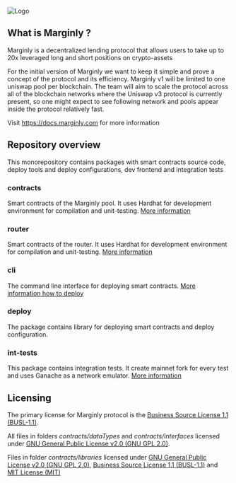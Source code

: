 ![Logo](https://www.gitbook.com/cdn-cgi/image/width=256,dpr=2,height=40,fit=contain,format=auto/https%3A%2F%2F817273339-files.gitbook.io%2F~%2Ffiles%2Fv0%2Fb%2Fgitbook-x-prod.appspot.com%2Fo%2Fspaces%252FQiFBW4qPpAjrKQaezZ3s%252Flogo%252FOc3PF8jhGWKJtyrvvF9r%252FMarginly-Logotype.png%3Falt%3Dmedia%26token%3D258404b4-55fc-41d0-b6d4-daee903b5a7b)

## What is Marginly ?

Marginly is a decentralized lending protocol that allows users to take up to 20x leveraged long and short positions on crypto-assets

For the initial version of Marginly we want to keep it simple and prove a concept of the protocol and its efficiency. Marginly v1 will be limited to one uniswap pool per blockchain.
The team will aim to scale the protocol across all of the blockchain networks where the Uniswap v3 protocol is currently present, so one might expect to see following network and pools appear inside the protocol relatively fast.

Visit https://docs.marginly.com for more information

## Repository overview

This monorepository contains packages with smart contracts source code, deploy tools and deploy configurations, dev frontend and integration tests

### contracts

Smart contracts of the Marginly pool. It uses Hardhat for development environment for compilation and unit-testing. [More information](./packages/contracts/README.md)

### router

Smart contracts of the router. It uses Hardhat for development environment for compilation and unit-testing. [More information](./packages/router/README.md)

### cli

The command line interface for deploying smart contracts. [More information how to deploy](./packages/cli/README.md)

### deploy

The package contains library for deploying smart contracts and deploy configuration.

### int-tests

This package contains integration tests. It create mainnet fork for every test and uses Ganache as a network emulator. [More information](./packages/int-tests/README.md)

## Licensing

The primary license for Marginly protocol is the [Business Source License 1.1 (BUSL-1.1)](./LICENSE).

All files in folders _contracts/dataTypes_ and _contracts/interfaces_ licensed under [GNU General Public License v2.0 (GNU GPL 2.0)](./packages/contracts/contracts/interfaces/LICENSE).

Files in folder _contracts/libraries_ licensed under [GNU General Public License v2.0 (GNU GPL 2.0)](./packages/contracts/contracts/libraries/LICENSE), [Business Source License 1.1 (BUSL-1.1)](./LICENSE) and [MIT License (MIT)](./packages/contracts/contracts/libraries/LICENSE_MIT)
